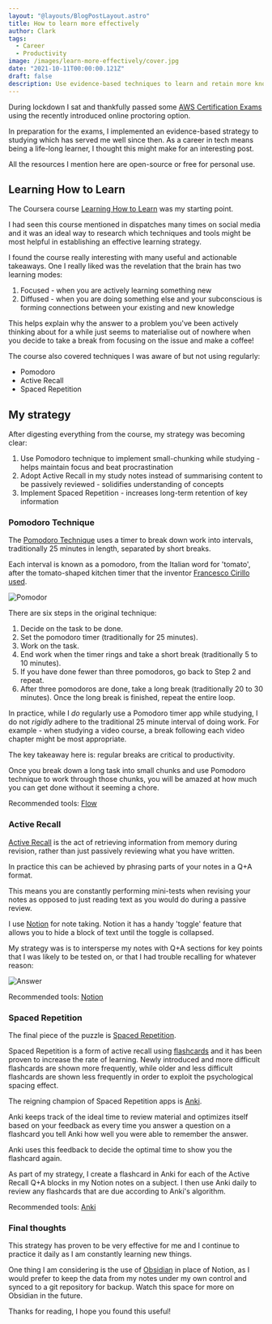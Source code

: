 ```yaml
---
layout: "@layouts/BlogPostLayout.astro"
title: How to learn more effectively
author: Clark
tags:
  - Career
  - Productivity
image: /images/learn-more-effectively/cover.jpg
date: "2021-10-11T00:00:00.121Z"
draft: false
description: Use evidence-based techniques to learn and retain more knowledge
---
```


During lockdown I sat and thankfully passed some [AWS Certification Exams](https://www.credly.com/users/clark-mains/badges) using the recently introduced online proctoring option.

In preparation for the exams, I implemented an evidence-based strategy to studying which has served me well since then. As a career in tech means being a life-long learner, I thought this might make for an interesting post.

All the resources I mention here are open-source or free for personal use.

## Learning How to Learn

The Coursera course [Learning How to Learn](https://www.coursera.org/learn/learning-how-to-learn) was my starting point.

I had seen this course mentioned in dispatches many times on social media and it was an ideal way to research which techniques and tools might be most helpful in establishing an effective learning strategy.

I found the course really interesting with many useful and actionable takeaways. One I really liked was the revelation that the brain has two learning modes:

1. Focused - when you are actively learning something new
2. Diffused - when you are doing something else and your subconscious is forming connections between your existing and new knowledge

This helps explain why the answer to a problem you've been actively thinking about for a while just seems to materialise out of nowhere when you decide to take a break from focusing on the issue and make a coffee!

The course also covered techniques I was aware of but not using regularly:

- Pomodoro
- Active Recall
- Spaced Repetition

## My strategy

After digesting everything from the course, my strategy was becoming clear:

1. Use Pomodoro technique to implement small-chunking while studying - helps maintain focus and beat procrastination
2. Adopt Active Recall in my study notes instead of summarising content to be passively reviewed - solidifies understanding of concepts
3. Implement Spaced Repetition - increases long-term retention of key information

### Pomodoro Technique

The [Pomodoro Technique](https://en.wikipedia.org/wiki/Pomodoro_Technique) uses a timer to break down work into intervals, traditionally 25 minutes in length, separated by short breaks.

Each interval is known as a pomodoro, from the Italian word for 'tomato', after the tomato-shaped kitchen timer that the inventor [Francesco Cirillo used](https://en.wikipedia.org/wiki/Pomodoro_Technique).

![Pomodor](/images/learn-more-effectively/pomodoro.jpg)

There are six steps in the original technique:

1. Decide on the task to be done.
2. Set the pomodoro timer (traditionally for 25 minutes).
3. Work on the task.
4. End work when the timer rings and take a short break (traditionally 5 to 10 minutes).
5. If you have done fewer than three pomodoros, go back to Step 2 and repeat.
6. After three pomodoros are done, take a long break (traditionally 20 to 30 minutes). Once the long break is finished, repeat the entire loop.

In practice, while I _do_ regularly use a Pomodoro timer app while studying, I do not _rigidly_ adhere to the traditional 25 minute interval of doing work. For example - when studying a video course, a break following each video chapter might be most appropriate.

The key takeaway here is: regular breaks are critical to productivity.

Once you break down a long task into small chunks and use Pomodoro technique to work through those chunks, you will be amazed at how much you can get done without it seeming a chore.

Recommended tools: [Flow](https://flowapp.info/)

### Active Recall

[Active Recall](https://en.wikipedia.org/wiki/Active_recall) is the act of retrieving information from memory during revision, rather than just passively reviewing what you have written.

In practice this can be achieved by phrasing parts of your notes in a Q+A format.

This means you are constantly performing mini-tests when revising your notes as opposed to just reading text as you would do during a passive review.

I use [Notion](https://www.notion.so/) for note taking. Notion it has a handy 'toggle' feature that allows you to hide a block of text until the toggle is collapsed.

My strategy was is to intersperse my notes with Q+A sections for key points that I was likely to be tested on, or that I had trouble recalling for whatever reason:

![Answer](/images/learn-more-effectively/active-recall-notion.png)

Recommended tools: [Notion](https://www.notion.so/)

### Spaced Repetition

The final piece of the puzzle is [Spaced Repetition](https://en.wikipedia.org/wiki/Spaced_repetition).

Spaced Repetition is a form of active recall using [flashcards](https://en.wikipedia.org/wiki/Flashcard) and it has been proven to increase the rate of learning. Newly introduced and more difficult flashcards are shown more frequently, while older and less difficult flashcards are shown less frequently in order to exploit the psychological spacing effect.

The reigning champion of Spaced Repetition apps is [Anki](https://apps.ankiweb.net).

Anki keeps track of the ideal time to review material and optimizes itself based on your feedback as every time you answer a question on a flashcard you tell Anki how well you were able to remember the answer.

Anki uses this feedback to decide the optimal time to show you the flashcard again.

As part of my strategy, I create a flashcard in Anki for each of the Active Recall Q+A blocks in my Notion notes on a subject. I then use Anki daily to review any flashcards that are due according to Anki's algorithm.

Recommended tools: [Anki](https://apps.ankiweb.net/)

### Final thoughts

This strategy has proven to be very effective for me and I continue to practice it daily as I am constantly learning new things.

One thing I am considering is the use of [Obsidian](https://obsidian.md) in place of Notion, as I would prefer to keep the data from my notes under my own control and synced to a git repository for backup. Watch this space for more on Obsidian in the future.

Thanks for reading, I hope you found this useful!
